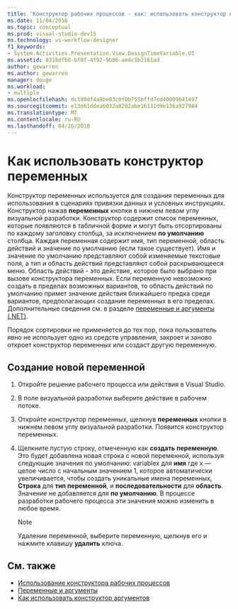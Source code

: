 ```yaml
---
title: 'Конструктор рабочих процессов - как: использовать конструктор переменных'
ms.date: 11/04/2016
ms.topic: conceptual
ms.prod: visual-studio-dev15
ms.technology: vs-workflow-designer
f1_keywords:
- System.Activities.Presentation.View.DesignTimeVariable.UI
ms.assetid: 0318dfb0-bf8f-4f92-9b86-ae4c1b2161ad
author: gewarren
ms.author: gewarren
manager: douge
ms.workload:
- multiple
ms.openlocfilehash: dc180df4a9be83c0f0b755bffd7ed40009b41497
ms.sourcegitcommit: e13e61ddea6032a8282abe16131d9e136a927984
ms.translationtype: MT
ms.contentlocale: ru-RU
ms.lasthandoff: 04/26/2018
---
```

# <a name="how-to-use-the-variable-designer"></a>Как использовать конструктор переменных

Конструктор переменных используется для создания переменных для использования в сценариях привязки данных и условных инструкциях. Конструктор нажав **переменных** кнопки в нижнем левом углу визуальной разработки. Конструктор содержит список переменных, которые появляются в табличной форме и могут быть отсортированы по каждому заголовку столбца, за исключением **по умолчанию** столбца. Каждая переменная содержит имя, тип переменной, область действий и значение по умолчанию (если такое существует). Имя и значение по умолчанию представляют собой изменяемые текстовые поля, а тип и область действий представляют собой раскрывающееся меню. Область действий - это действие, которое было выбрано при вызове конструктора переменных. Если переменную невозможно создать в пределах возможных вариантов, то область действий по умолчанию примет значение действия ближайшего предка среди вариантов, предполагающих создание переменных в его пределах. Дополнительные сведения см. в разделе [переменные и аргументы (.NET)](/dotnet/framework/windows-workflow-foundation/variables-and-arguments).

 Порядок сортировки не применяется до тех пор, пока пользователь явно не использует одно из средств управления, закроет и заново откроет конструктор переменных или создаст другую переменную.

## <a name="to-create-a-new-variable"></a>Создание новой переменной

1.  Откройте решение рабочего процесса или действия в Visual Studio.

2.  В поле визуальной разработки выберите действие в рабочем потоке.

3.  Откройте конструктор переменных, щелкнув **переменных** кнопки в нижнем левом углу визуальной разработки. Появится конструктор переменных.

4.  Щелкните пустую строку, отмеченную как **создать переменную**. Это будет добавлена новая строка с новой переменной, используя следующие значения по умолчанию: variablex для **имя** где x — целое число с начальным значением 1, которое автоматически увеличивается, чтобы создать уникальные имена переменных,  **Строка** для **тип переменной**, и **последовательности** для **область**. Значение не добавляется для **по умолчанию**. В процессе разработки рабочего процесса эти значения можно изменить в любое время.

    > [!NOTE]
    > Удаление переменной, выберите переменную, щелкнув его и нажмите клавишу **удалить** ключа.

## <a name="see-also"></a>См. также

- [Использование конструктора рабочих процессов](../workflow-designer/using-the-workflow-designer.md)
- [Переменные и аргументы](/dotnet/framework/windows-workflow-foundation/variables-and-arguments)
- [Как использовать конструктор аргументов](../workflow-designer/how-to-use-the-argument-designer.md)
